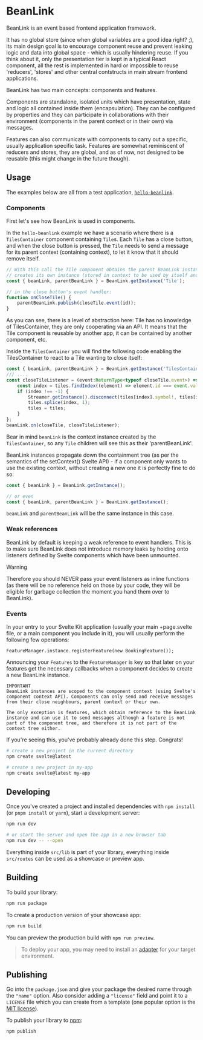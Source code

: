 # BeanLink

BeanLink is an event based frontend application framework.

It has no global store (since when global variables are a good idea right? ;), its main design goal is to encourage component reuse and prevent leaking logic and data into global space - which is usually hindering reuse. If you think about it, only the presentation tier is kept in a typical React component, all the rest is implemented in hard or impossible to reuse 'reducers', 'stores' and other central contstructs in main stream frontend applications.

BeanLink has two main concepts: components and features. 

Components are standalone, isolated units which have presentation, state and logic all contained inside them (encapsulation). They can be configured by properties and they can participate in collaborations with their environment (components in the parent context or in their own) via messages. 

Features can also communicate with components to carry out a specific, usually application specific task. Features are somewhat reminiscent of reducers and stores, they are global, and as of now, not designed to be reusable (this might change in the future though).

## Usage
The examples below are all from a test application, [`hello-beanlink`](https://github.com/jarecsni/hello-beanlink).

### Components
First let's see how BeanLink is used in components.

In the `hello-beanlink` example we have a scenario where there is a `TilesContainer` component containing `Tile`s. Each `Tile` has a close button, and when the close button is pressed, the `Tile` needs to send a message for its parent context (containing context), to let it know that it should remove itself. 

```ts
// With this call the Tile component obtains the parent BeanLink instance and also
// creates its own instance (stored in context to be used by itself and its children)
const { beanLink, parentBeanLink } = BeanLink.getInstance('Tile');

// in the close button's event handler:
function onCloseTile() {
    parentBeanLink.publish(closeTile.event(id));
}
```

As you can see, there is a level of abstraction here: Tile has no knowledge of TilesContainer, they are only cooperating via an API. It means that the Tile component is reusable by another app, it can be contained by another component, etc.

Inside the `TilesContainer` you will find the following code enabling the TilesContainer to react to a Tile wanting to close itself:

```ts
const { beanLink, parentBeanLink } = BeanLink.getInstance('TilesContainer');
/// ....
const closeTileListener = (event:ReturnType<typeof closeTile.event>) => {
    const index = tiles.findIndex((element) => element.id === event.value);
    if (index !== -1) {
        Streamer.getInstance().disconnect(tiles[index].symbol!, tiles[index].streamHandler!);
        tiles.splice(index, 1);
        tiles = tiles;
    }
};
beanLink.on(closeTile, closeTileListener);
```
Bear in mind `beanLink` is the context instance created by the `TilesContainer`, so any `Tile` children will see this as their 'parentBeanLink'.

BeanLink instances propagate down the containment tree (as per the semantics of the setContext() Svelte API) - if a component only wants to use the existing context, without creating a new one it is perfectly fine to do so:

```ts
const { beanLink } = BeanLink.getInstance(); 

// or even
const { beanLink, parentBeanLink } = BeanLink.getInstance();
```
`beanLink` and `parentBeanLink` will be the same instance in this case.

### Weak references
BeanLink by default is keeping a weak reference to event handlers. This is to make sure BeanLink does not introduce memory leaks by holding onto listeners defined by Svelte components which have been unmounted. 

> [!WARNING]
> Therefore you should NEVER pass your event listeners as inline functions (as there will be no reference held on those by your code, they will be eligible for garbage collection the moment you hand them over to BeanLink).

### Events






In your entry to your Svelte Kit application (usually your main +page.svelte file, or a main component you include in it), you will usually perform the following few operations:

```
FeatureManager.instance.registerFeature(new BookingFeature());
```
Announcing your `Features` to the `FeatureManager` is key so that later on your features get the necessary callbacks when a component decides to create a new BeanLink instance.

```
IMPORTANT
BeanLink instances are scoped to the component context (using Svelte's component context API). Components can only send and receive messages from their close neighbours, parent context or their own. 

The only exception is features, which obtain reference to the BeanLink instance and can use it to send messages although a feature is not part of the component tree, and therefore it is not part of the context tree either.
```


If you're seeing this, you've probably already done this step. Congrats!

```bash
# create a new project in the current directory
npm create svelte@latest

# create a new project in my-app
npm create svelte@latest my-app
```

## Developing

Once you've created a project and installed dependencies with `npm install` (or `pnpm install` or `yarn`), start a development server:

```bash
npm run dev

# or start the server and open the app in a new browser tab
npm run dev -- --open
```

Everything inside `src/lib` is part of your library, everything inside `src/routes` can be used as a showcase or preview app.

## Building

To build your library:

```bash
npm run package
```

To create a production version of your showcase app:

```bash
npm run build
```

You can preview the production build with `npm run preview`.

> To deploy your app, you may need to install an [adapter](https://kit.svelte.dev/docs/adapters) for your target environment.

## Publishing

Go into the `package.json` and give your package the desired name through the `"name"` option. Also consider adding a `"license"` field and point it to a `LICENSE` file which you can create from a template (one popular option is the [MIT license](https://opensource.org/license/mit/)).

To publish your library to [npm](https://www.npmjs.com):

```bash
npm publish
```
